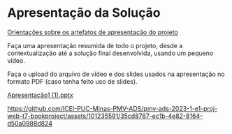 # Apresentação da Solução

<a href="../docs/10-Apresentação do Projeto.md"> Orientações sobre os artefatos de apresentação do projeto</a>

Faça uma apresentação resumida de todo o projeto, desde a contextualização até a solução final desenvolvida, usando um pequeno vídeo.

Faça o upload do arquivo de vídeo e dos slides usados na apresentação no formato PDF (caso tenha feito uso de slides).


[Apresentação1 (1).pptx](https://github.com/ICEI-PUC-Minas-PMV-ADS/pmv-ads-2023-1-e1-proj-web-t7-bookproject/files/11861236/Apresentacao1.1.pptx)


https://github.com/ICEI-PUC-Minas-PMV-ADS/pmv-ads-2023-1-e1-proj-web-t7-bookproject/assets/101235591/35cd8787-ec1b-4e82-8164-d50a0988d824

